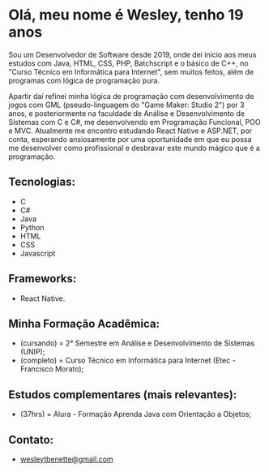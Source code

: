 # Olá, meu nome é Wesley, tenho 19 anos
Sou um Desenvolvedor de Software desde 2019, onde dei início aos meus estudos com Java, HTML, CSS, PHP, Batchscript e o básico de C++, no "Curso Técnico em Informática para Internet", sem muitos feitos, além de programas com lógica de programação pura.
>
Apartir daí refinei minha lógica de programação com desenvolvimento de jogos com GML (pseudo-linguagem do "Game Maker: Studio 2") por 3 anos, e posteriormente na faculdade de Análise e Desenvolvimento de Sistemas com C e C#, me desenvolvendo em Programação Funcional, POO e MVC.
Atualmente me encontro estudando React Native e ASP.NET, por conta, esperando ansiosamente por uma oportunidade em que eu possa me desenvolver como profissional e desbravar este mundo mágico que é a programação.

## Tecnologias:
- C
- C#
- Java
- Python
- HTML
- CSS
- Javascript

## Frameworks:
- React Native.

## Minha Formação Acadêmica:
- (cursando) = 2° Semestre em Análise e Desenvolvimento de Sistemas (UNIP);
- (completo) = Curso Técnico em Informática para Internet (Etec - Francisco Morato);

## Estudos complementares (mais relevantes):
- (37hrs) = Alura - Formação Aprenda Java com Orientação a Objetos;

## Contato:
- wesleytbenette@gmail.com
